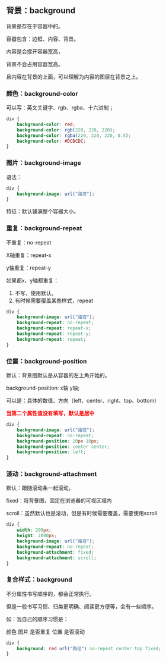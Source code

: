 ## 背景：background

背景是存在于容器中的。

容器包含：边框、内容、背景。

内容是会撑开容器宽高，

背景不会占用容器宽高。

且内容在背景的上面，可以理解为内容的图层在背景之上。



### 颜色：background-color

可以写：英文关键字、rgb、rgba、十六进制；

```css
div {
	background-color: red;
    background-color: rgb(220, 220, 220);
    background-color: rgba(220, 220, 220, 0.5);
    background-color: #DCDCDC;
}
```



### 图片：background-image

语法：

```css
div {
    background-image: url("路径");
}
```

特征：默认铺满整个容器大小。



### 重复：background-repeat

不重复：no-repeat

X轴重复：repeat-x

y轴重复：repeat-y

如果都x、y轴都重复：

1. 不写，使用默认。
2. 有时候需要覆盖某些样式，repeat

```css
div {
    background-image: url("路径");
    background-repeat: no-repeat;
    background-repeat: repeat-x;
    background-repeat: repeat-y;
    background-repeat: repeat;
}
```



### 位置：background-position

默认：背景图默认是从容器的左上角开始的。

background-position: x轴 y轴;

可以是：具体的数值、方向（left、center、right、top、bottom）

**<span style="color: red">当第二个属性值没有填写，默认是居中</span>**

```css
div {
    background-image: url("路径");
    background-repeat: no-repeat;
    background-position: 10px 10px;
    background-position: center center;
    background-position: left;
}
```



### 滚动：background-attachment

默认：跟随滚动条一起滚动。

fixed：将背景图，固定在浏览器的可视区域内

scroll：虽然默认也是滚动，但是有时候需要覆盖，需要使用scroll

```css
div {
    width: 200px;
    height: 2000px;
    background-image: url("路径");
    background-repeat: no-repeat;
    background-attachment: fixed;
    background-attachment: scroll;
}
```



### 复合样式：background

不分属性书写顺序的，都会正常执行。

但是一般书写习惯、归类更明确、阅读更方便等，会有一些顺序。

如：我自己的顺序习惯是：

颜色 图片 是否重复 位置 是否滚动

```css
div {
    background: red url("路径") no-repeat center top fixed;
}
```





